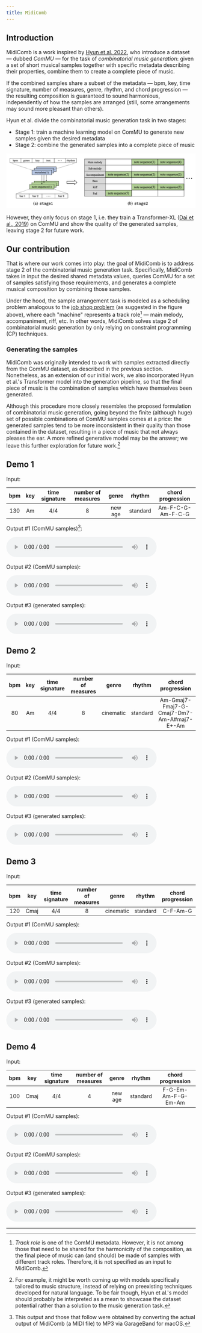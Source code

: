 ```yaml
---
title: MidiComb
---
```


## Introduction

MidiComb is a work inspired by [Hyun et al. 2022](https://arxiv.org/abs/2211.09385), who introduce a dataset — dubbed *ComMU* — for the task of *combinatorial music generation*: given a set of short musical samples together with specific metadata describing their properties, combine them to create a complete piece of music. 

If the combined samples share a subset of the metadata — bpm, key, time signature, number of measures, genre, rhythm, and chord progression — the resulting composition is guaranteed to sound harmonious, independently of how the samples are arranged (still, some arrangements may sound more pleasant than others).

Hyun et al. divide the combinatorial music generation task in two stages:
- Stage 1: train a machine learning model on ComMU to generate new samples given the desired metadata
- Stage 2: combine the generated samples into a complete piece of music

![Hyun et al. 2022](assets/stages.png)

However, they only focus on stage 1, i.e. they train a Transformer-XL ([Dai et al., 2019](https://arxiv.org/abs/1901.02860)) on ComMU and show the quality of the generated samples, leaving stage 2 for future work.

## Our contribution

That is where our work comes into play: the goal of MidiComb is to address stage 2 of the combinatorial music generation task. Specifically, MidiComb takes in input the desired shared metadata values, queries ComMU for a set of samples satisfying those requirements, and generates a complete musical composition by combining those samples. 

Under the hood, the sample arrangement task is modeled as a scheduling problem analogous to the [job shop problem](https://developers.google.com/optimization/scheduling/job_shop?hl=en) (as suggested in the figure above), where each "machine" represents a track role[^1] — main melody, accompaniment, riff, etc. In other words, MidiComb solves stage 2 of combinatorial music generation by only relying on constraint programming (CP) techniques.

### Generating the samples

MidiComb was originally intended to work with samples extracted directly from the ComMU dataset, as described in the previous section. Nonetheless, as an extension of our initial work, we also incorporated Hyun et al.'s Transformer model into the generation pipeline, so that the final piece of music is the combination of samples which have themselves been generated.

Although this procedure more closely resembles the proposed formulation of combinatorial music generation, going beyond the finite (although huge) set of possible combinations of ComMU samples comes at a price: the generated samples tend to be more inconsistent in their quality than those contained in the dataset, resulting in a piece of music that not always pleases the ear. A more refined generative model may be the answer; we leave this further exploration for future work.[^2]

## Demo 1

Input:

|bpm|key|time signature|number of measures|genre|rhythm|chord progression|
|:---:|:---:|:---:|:---:|:---:|:---:|:---:|
|130|Am|4/4|8|new age|standard|Am-F-C-G-Am-F-C-G|

Output #1 (ComMU samples)[^3]:

<audio controls style="width: 400px;">
  <source src="assets/1a/tune.mp3" type="audio/mpeg">
</audio>

Output #2 (ComMU samples):

<audio controls style="width: 400px;">
  <source src="assets/1b/tune.mp3" type="audio/mpeg">
</audio>

Output #3 (generated samples):

<audio controls style="width: 400px;">
  <source src="assets/1c/tune.mp3" type="audio/mpeg">
</audio>

## Demo 2

Input:

|bpm|key|time signature|number of measures|genre|rhythm|chord progression|
|:---:|:---:|:---:|:---:|:---:|:---:|:---:|
|80|Am|4/4|8|cinematic|standard|Am-Gmaj7-Fmaj7-G-Cmaj7-Dm7-Am-A#maj7-E+-Am|

Output #1 (ComMU samples):

<audio controls style="width: 400px;">
  <source src="assets/2a/tune.mp3" type="audio/mpeg">
</audio>

Output #2 (ComMU samples):

<audio controls style="width: 400px;">
  <source src="assets/2b/tune.mp3" type="audio/mpeg">
</audio>

Output #3 (generated samples):

<audio controls style="width: 400px;">
  <source src="assets/2c/tune.mp3" type="audio/mpeg">
</audio>

## Demo 3

Input:

|bpm|key|time signature|number of measures|genre|rhythm|chord progression|
|:---:|:---:|:---:|:---:|:---:|:---:|:---:|
|120|Cmaj|4/4|8|cinematic|standard|C-F-Am-G|

Output #1 (ComMU samples):

<audio controls style="width: 400px;">
  <source src="assets/3a/tune.mp3" type="audio/mpeg">
</audio>

Output #2 (ComMU samples):

<audio controls style="width: 400px;">
  <source src="assets/3b/tune.mp3" type="audio/mpeg">
</audio>

Output #3 (generated samples):

<audio controls style="width: 400px;">
  <source src="assets/3c/tune.mp3" type="audio/mpeg">
</audio>

## Demo 4

Input:

|bpm|key|time signature|number of measures|genre|rhythm|chord progression|
|:---:|:---:|:---:|:---:|:---:|:---:|:---:|
|100|Cmaj|4/4|4|new age|standard|F-G-Em-Am-F-G-Em-Am|

Output #1 (ComMU samples):

<audio controls style="width: 400px;">
  <source src="assets/4a/tune.mp3" type="audio/mpeg">
</audio>

Output #2 (ComMU samples):

<audio controls style="width: 400px;">
  <source src="assets/4b/tune.mp3" type="audio/mpeg">
</audio>

Output #3 (generated samples):

<audio controls style="width: 400px;">
  <source src="assets/4c/tune.mp3" type="audio/mpeg">
</audio>

[^1]: *Track role* is one of the ComMU metadata. However, it is not among those that need to be shared for the harmonicity of the composition, as the final piece of music can (and should) be made of samples with different track roles. Therefore, it is not specified as an input to MidiComb.

[^2]: For example, it might be worth coming up with models specifically tailored to music structure, instead of relying on preexisting techniques developed for natural language. To be fair though, Hyun et al.'s model should probably be interpreted as a mean to showcase the dataset potential rather than a solution to the music generation task.

[^3]: This output and those that follow were obtained by converting the actual output of MidiComb (a MIDI file) to MP3 via GarageBand for macOS.

---
